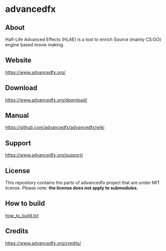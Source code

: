 # advancedfx

## About

Half-Life Advanced Effects (HLAE) is a tool to enrich Source (mainly CS:GO) engine based movie making.

## Website

https://www.advancedfx.org/

## Download

https://www.advancedfx.org/download/

## Manual

https://github.com/advancedfx/advancedfx/wiki

## Support

https://www.advancedfx.org/support/

## License

This repository contains the parts of advancedfx project that are under MIT license. Please note: **the license does not apply to submodules**.

## How to build

[how_to_build.txt](https://raw.githubusercontent.com/advancedfx/advancedfx/master/how_to_build.txt)

## Credits

https://www.advancedfx.org/credits/
